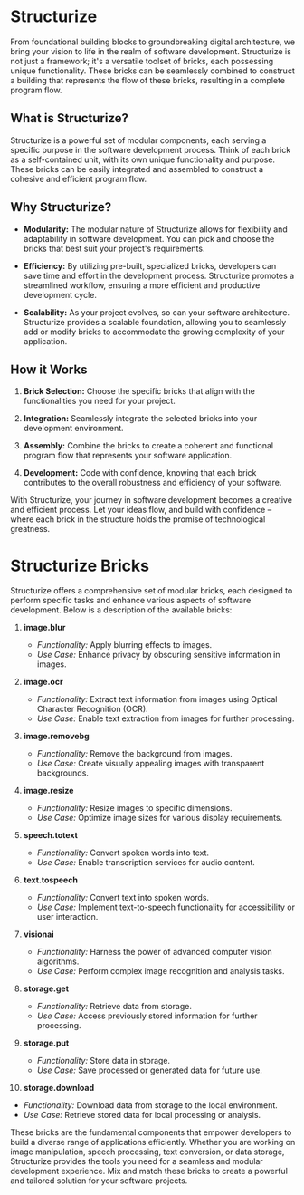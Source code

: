 # Structurize

From foundational building blocks to groundbreaking digital architecture, we bring your vision to life in the realm of software development. Structurize is not just a framework; it's a versatile toolset of bricks, each possessing unique functionality. These bricks can be seamlessly combined to construct a building that represents the flow of these bricks, resulting in a complete program flow.

## What is Structurize?

Structurize is a powerful set of modular components, each serving a specific purpose in the software development process. Think of each brick as a self-contained unit, with its own unique functionality and purpose. These bricks can be easily integrated and assembled to construct a cohesive and efficient program flow.

## Why Structurize?

- **Modularity:** The modular nature of Structurize allows for flexibility and adaptability in software development. You can pick and choose the bricks that best suit your project's requirements.

- **Efficiency:** By utilizing pre-built, specialized bricks, developers can save time and effort in the development process. Structurize promotes a streamlined workflow, ensuring a more efficient and productive development cycle.

- **Scalability:** As your project evolves, so can your software architecture. Structurize provides a scalable foundation, allowing you to seamlessly add or modify bricks to accommodate the growing complexity of your application.

## How it Works

1. **Brick Selection:** Choose the specific bricks that align with the functionalities you need for your project.

2. **Integration:** Seamlessly integrate the selected bricks into your development environment.

3. **Assembly:** Combine the bricks to create a coherent and functional program flow that represents your software application.

4. **Development:** Code with confidence, knowing that each brick contributes to the overall robustness and efficiency of your software.

With Structurize, your journey in software development becomes a creative and efficient process. Let your ideas flow, and build with confidence – where each brick in the structure holds the promise of technological greatness.

# Structurize Bricks

Structurize offers a comprehensive set of modular bricks, each designed to perform specific tasks and enhance various aspects of software development. Below is a description of the available bricks:

1. **image.blur**
   - *Functionality:* Apply blurring effects to images.
   - *Use Case:* Enhance privacy by obscuring sensitive information in images.

2. **image.ocr**
   - *Functionality:* Extract text information from images using Optical Character Recognition (OCR).
   - *Use Case:* Enable text extraction from images for further processing.

3. **image.removebg**
   - *Functionality:* Remove the background from images.
   - *Use Case:* Create visually appealing images with transparent backgrounds.

4. **image.resize**
   - *Functionality:* Resize images to specific dimensions.
   - *Use Case:* Optimize image sizes for various display requirements.

5. **speech.totext**
   - *Functionality:* Convert spoken words into text.
   - *Use Case:* Enable transcription services for audio content.

6. **text.tospeech**
   - *Functionality:* Convert text into spoken words.
   - *Use Case:* Implement text-to-speech functionality for accessibility or user interaction.

7. **visionai**
   - *Functionality:* Harness the power of advanced computer vision algorithms.
   - *Use Case:* Perform complex image recognition and analysis tasks.

8. **storage.get**
   - *Functionality:* Retrieve data from storage.
   - *Use Case:* Access previously stored information for further processing.

9. **storage.put**
   - *Functionality:* Store data in storage.
   - *Use Case:* Save processed or generated data for future use.

10. **storage.download**
   - *Functionality:* Download data from storage to the local environment.
   - *Use Case:* Retrieve stored data for local processing or analysis.

These bricks are the fundamental components that empower developers to build a diverse range of applications efficiently. Whether you are working on image manipulation, speech processing, text conversion, or data storage, Structurize provides the tools you need for a seamless and modular development experience. Mix and match these bricks to create a powerful and tailored solution for your software projects.
